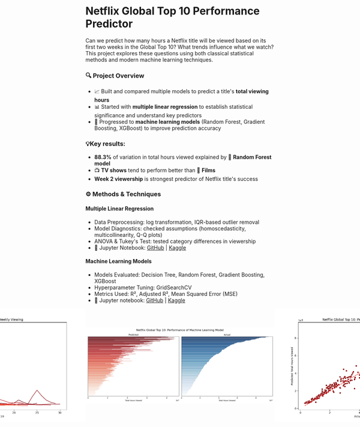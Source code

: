 # Netflix Global Top 10 Performance Predictor

Can we predict how many hours a Netflix title will be viewed based on its first two weeks in the Global Top 10? What trends influence what we watch? This project explores these questions using both classical statistical methods and modern machine learning techniques. <br>

### 🔍 Project Overview
 - 📈 Built and compared multiple models to predict a title's **total viewing hours**
 - 📊 Started with **multiple linear regression** to establish statistical significance and understand key predictors
 - 🤖 Progressed to **machine learning models** (Random Forest, Gradient Boosting, XGBoost) to improve prediction accuracy

### 💡Key results:
 - **88.3%** of variation in total hours viewed explained by 🌲 **Random Forest model**  <br>
 - 📺 **TV shows** tend to perform better than 🍿 **Films** <br>
 - **Week 2 viewership** is strongest predictor of Netflix title's success <br>

### ⚙️ Methods & Techniques
#### Multiple Linear Regression
 - Data Preprocessing: log transformation, IQR-based outlier removal
 - Model Diagnostics: checked assumptions (homoscedasticity, multicollinearity, Q-Q plots)
 - ANOVA & Tukey's Test: tested category differences in viewership
 - 📖 Jupyter Notebook: [GitHub](https://github.com/dpb24/netflix-global-top-10-performance-predictor/blob/main/notebooks/netflix-global-top-10-performance-predictor-lr.ipynb) | [Kaggle](https://www.kaggle.com/code/davidpbriggs/netflix-global-top-10-performance-predictor-lr)  <br>
 
#### Machine Learning Models
 - Models Evaluated: Decision Tree, Random Forest, Gradient Boosting, XGBoost
 - Hyperparameter Tuning: GridSearchCV
 - Metrics Used: R², Adjusted R², Mean Squared Error (MSE)
 - 📖 Jupyter notebook: [GitHub](https://github.com/dpb24/netflix-global-top-10-performance-predictor/blob/main/notebooks/netflix-global-top-10-performance-predictor-ml.ipynb) | [Kaggle](https://www.kaggle.com/code/davidpbriggs/netflix-global-top-10-performance-predictor-ml)  <br>


<div style="display: flex; justify-content: center; align-items: center;">
    <img src="reports/netflix_global_top_10_weekly.png" width="800">
    <img src="reports/ml_model_performance1.png" width="800">
    <img src="reports/ml_model_performance2.png" width="800">
</div>
